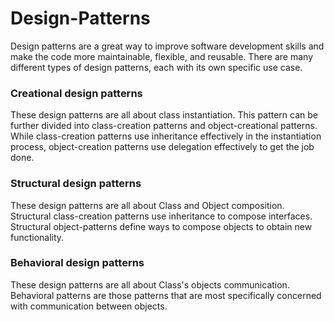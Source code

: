 # Design-Patterns

Design patterns are a great way to improve software development skills and make the code more maintainable, flexible, and reusable. 
There are many different types of design patterns, each with its own specific use case.

### Creational design patterns

These design patterns are all about class instantiation. This pattern can be further divided into class-creation patterns and object-creational patterns. 
While class-creation patterns use inheritance effectively in the instantiation process, object-creation patterns use delegation effectively to get the job done.

### Structural design patterns

These design patterns are all about Class and Object composition. Structural class-creation patterns use inheritance to compose interfaces. 
Structural object-patterns define ways to compose objects to obtain new functionality.

### Behavioral design patterns

These design patterns are all about Class's objects communication. 
Behavioral patterns are those patterns that are most specifically concerned with communication between objects.
